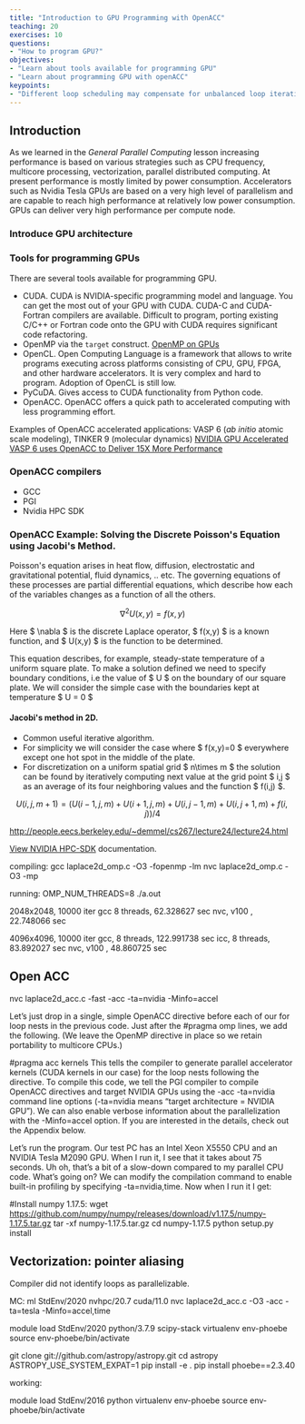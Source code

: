 ```yaml
---
title: "Introduction to GPU Programming with OpenACC"
teaching: 20
exercises: 10
questions:
- "How to program GPU?"
objectives:
- "Learn about tools available for programming GPU"
- "Learn about programming GPU with openACC"
keypoints:
- "Different loop scheduling may compensate for unbalanced loop iterations"
---
```


## Introduction
 
As we learned in the *General Parallel Computing* lesson increasing performance is based on various strategies such as CPU frequency, multicore processing, vectorization, parallel distributed computing. At present performance is mostly limited by power consumption. Accelerators such as Nvidia Tesla GPUs are based on a very high level of parallelism and are capable to reach high performance at relatively low power consumption.  GPUs can deliver very high performance per compute node.

### Introduce GPU architecture 


### Tools for programming GPUs
 There are several tools available for programming GPU.
 - CUDA. CUDA is NVIDIA-specific programming model and language. You can get the most out of your GPU with CUDA. CUDA-C and CUDA-Fortran compilers are available. Difficult to program, porting existing C/C++ or Fortran code onto the GPU with CUDA requires significant code refactoring.
 - OpenMP via the `target` construct. [OpenMP on GPUs](https://on-demand.gputechconf.com/gtc/2018/presentation/s8344-openmp-on-gpus-first-experiences-and-best-practices.pdf)
 - OpenCL. Open Computing Language is a framework that allows to write programs executing across platforms consisting of CPU, GPU, FPGA, and other hardware accelerators. It is very complex and hard to program. Adoption of OpenCL is still low.
 - PyCuDA. Gives access to CUDA functionality from Python code.
 - OpenACC. OpenACC offers a quick path to accelerated computing with less programming effort.

Examples of OpenACC accelerated applications: VASP 6 (*ab initio* atomic scale modeling), TINKER 9 (molecular dynamics)
[NVIDIA GPU Accelerated VASP 6 uses OpenACC to Deliver 15X More Performance](https://developer.nvidia.com/blog/nvidia-gpu-accelerated-vasp-6-uses-openacc-to-deliver-15x-more-performance/)

### OpenACC compilers

- GCC
- PGI
- Nvidia HPC SDK 

### OpenACC Example: Solving the Discrete Poisson's Equation using Jacobi's Method.

Poisson's equation arises in heat flow, diffusion, electrostatic and gravitational potential, fluid dynamics, .. etc. The governing equations of these processes are partial differential equations, which describe how each of the variables changes as a function of all the others.

$$ \nabla^2U(x,y)=f(x,y) $$

Here $ \nabla $ is the discrete Laplace operator, $ f(x,y) $ is a known function, and $ U(x,y) $ is the function to be determined.

This equation describes, for example, steady-state temperature of a uniform square plate. To make a solution defined we need to specify boundary conditions, i.e the value of $ U $ on the boundary of our square plate. We will consider the simple case with the boundaries kept at temperature $ U = 0 $

#### Jacobi's method in 2D.

- Common useful iterative algorithm.  
- For simplicity we will consider the case where $ f(x,y)=0 $ everywhere except one hot spot in the middle of the plate.
- For discretization on a uniform spatial grid $ n\times m $ the solution can be found by iteratively computing next value at the grid point $ i,j $ as an average of its four neighboring values and the function $ f(i,j) $.

$$ U(i,j,m+1) = ( U(i-1,j,m) + U(i+1,j,m) + U(i,j-1,m) + U(i,j+1,m) + f(i,j) )/4 $$


http://people.eecs.berkeley.edu/~demmel/cs267/lecture24/lecture24.html



[View NVIDIA HPC-SDK](https://docs.nvidia.com/hpc-sdk/compilers/index.html) documentation.



compiling:
gcc laplace2d_omp.c -O3  -fopenmp  -lm
nvc laplace2d_omp.c -O3 -mp 

running: 
OMP_NUM_THREADS=8 ./a.out

2048x2048, 10000 iter
gcc  8 threads, 62.328627 sec
nvc, v100     , 22.748066 sec

4096x4096, 10000 iter
gcc, 8 threads,  122.991738 sec
icc, 8 threads,  83.892027 sec
nvc, v100     ,  48.860725 sec


## Open ACC


nvc laplace2d_acc.c -fast -acc -ta=nvidia -Minfo=accel


Let’s just drop in a single, simple OpenACC directive before each of our for loop nests in the previous code. Just after the #pragma omp lines, we add the following. (We leave the OpenMP directive in place so we retain portability to multicore CPUs.)

#pragma acc kernels
This tells the compiler to generate parallel accelerator kernels (CUDA kernels in our case) for the loop nests following the directive. To compile this code, we tell the PGI compiler to compile OpenACC directives and target NVIDIA GPUs using the -acc -ta=nvidia command line options (-ta=nvidia means “target architecture = NVIDIA GPU”). We can also enable verbose information about the parallelization with the -Minfo=accel option. If you are interested in the details, check out the Appendix below.

Let’s run the program. Our test PC has an Intel Xeon X5550 CPU and an NVIDIA Tesla M2090 GPU. When I run it, I see that it takes about 75 seconds. Uh oh, that’s a bit of a slow-down compared to my parallel CPU code. What’s going on? We can modify the compilation command to enable built-in profiling by specifying -ta=nvidia,time. Now when I run it I get:


#Install numpy 1.17.5:
wget https://github.com/numpy/numpy/releases/download/v1.17.5/numpy-1.17.5.tar.gz
tar -xf numpy-1.17.5.tar.gz
cd numpy-1.17.5
python setup.py install


## Vectorization: pointer aliasing

Compiler did not identify loops as parallelizable.



MC:
ml StdEnv/2020 nvhpc/20.7 cuda/11.0
nvc laplace2d_acc.c -O3 -acc -ta=tesla -Minfo=accel,time



module load StdEnv/2020 python/3.7.9 scipy-stack
virtualenv env-phoebe
source env-phoebe/bin/activate

git clone git://github.com/astropy/astropy.git
cd astropy
ASTROPY_USE_SYSTEM_EXPAT=1 pip install -e .
pip install phoebe==2.3.40


working:

module load StdEnv/2016 python
virtualenv env-phoebe
source env-phoebe/bin/activate
